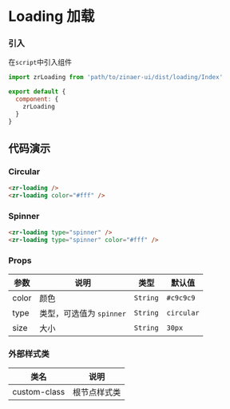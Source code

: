 # Loading 加载

### 引入

在`script`中引入组件

```js
import zrLoading from 'path/to/zinaer-ui/dist/loading/Index'

export default {
  component: {
    zrLoading
  }
}
```


## 代码演示

### Circular

```html
<zr-loading />
<zr-loading color="#fff" />
```

### Spinner

```html
<zr-loading type="spinner" />
<zr-loading type="spinner" color="#fff" />
```

### Props

| 参数 | 说明 | 类型 | 默认值 |
|-----------|-----------|-----------|-------------|
| color | 颜色 | `String` | `#c9c9c9` |
| type | 类型，可选值为 `spinner` | `String` | `circular` |
| size | 大小 | `String` | `30px` |

### 外部样式类

| 类名 | 说明 |
|-----------|-----------|
| custom-class | 根节点样式类 |
